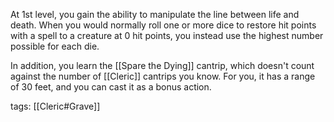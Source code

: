 At 1st level, you gain the ability to manipulate the line between life and death. When you would normally roll one or more dice to restore hit points with a spell to a creature at 0 hit points, you instead use the highest number possible for each die.

In addition, you learn the [[Spare the Dying]] cantrip, which doesn't count against the number of [[Cleric]] cantrips you know. For you, it has a range of 30 feet, and you can cast it as a bonus action.

tags: [[Cleric#Grave]]